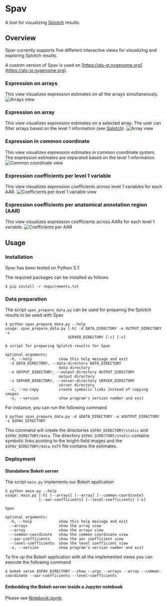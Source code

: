 # Spav
A tool for visualizing [Splotch](https://github.com/tare/Splotch) results.

## Overview
Spav currently supports five different interactive views for visualizing and exploring Splotch results.

A custom version of Spav is used on [https://als-st.nygenome.org](https://als-st.nygenome.org).

### Expression on arrays
This view visualizes expression estimates on all the arrays simultaneously.
![Arrays view](images/arrays.png)

### Expression on array
This view visualizes expression estimates on a selected array.
The user can filter arrays based on the level 1 information (see [Splotch](https://github.com/tare/Splotch)).
![Array view](images/array.png)

### Expression in common coordinate
This view visualizes expression estimates in common coordinate system.
The expression estimates are separated based on the level 1 information.
![Common coordinate view](images/common_coordinate.png)

### Expression coefficients per level 1 variable
This view visualizes expression coefficients across level 1 variables for each AAR.
![Coefficients per level 1 variable view](images/coefficients_level.png)

### Expression coefficients per anatomical annotation region (AAR)
This view visualizes expression coefficients across AARs for each level 1 variable.
![Coefficients per AAR](images/coefficients_aar.png)

## Usage

### Installation
Spav has been tested on Python 3.7.

The required packages can be installed as follows
```console
$ pip install -r requirements.txt
```

### Data preparation
The script ``spav_prepare_data.py`` can be used for preparing the Splotch results to be used with Spav
```console
$ python spav_prepare_data.py --help
usage: spav_prepare_data.py [-h] -d DATA_DIRECTORY -o OUTPUT_DIRECTORY -s
                            SERVER_DIRECTORY [-c] [-v]

A script for preparing Splotch results for Span

optional arguments:
  -h, --help            show this help message and exit
  -d DATA_DIRECTORY, --data-directory DATA_DIRECTORY
                        data directory
  -o OUTPUT_DIRECTORY, --output-directory OUTPUT_DIRECTORY
                        output directory
  -s SERVER_DIRECTORY, --server-directory SERVER_DIRECTORY
                        server directory
  -c, --no-copy         create symbolic links instead of copying images
  -v, --version         show program's version number and exit
```

For instance, you can run the following command
```console
$ python spav_prepare_data.py -d $DATA_DIRECTORY -o $OUTPUT_DIRECTORY -s $SPAV_DIRECTORY
```
This command will create the directories ``$SPAV_DIRECTORY/static`` and ``$SPAV_DIRECTORY/data``.
The directory ``$SPAV_DIRECTORY/static`` contains symbolic links pointing to the bright-field images and the ``$SPAV_DIRECTORY/data.hdf5`` file contains the estimates.

### Deployment

#### Standalone Bokeh server
The script ``main.py`` implements our Bokeh application
```console
$ python main.py --help
usage: main.py [-h] [--arrays] [--array] [--common-coordinate]
               [--aar-coefficients] [--level-coefficients] [-v]

Spav

optional arguments:
  -h, --help            show this help message and exit
  --arrays              show the array view
  --array               show the arrays view
  --common-coordinate   show the common coordinate view
  --aar-coefficients    show the aar coefficient view
  --level-coefficients  show the level coefficient view
  -v, --version         show program's version number and exit
```

To fire up the Bokeh application with all the implemented views you can execute the following command
```console
$ bokeh serve $SPAV_DIRECTORY --show --args --arrays --array --common-coordinate --aar-coefficients --level-coefficients
```

#### Embedding the Bokeh server inside a Jupyter notebook
Please see [Notebook.ipynb](Notebook.ipynb).
